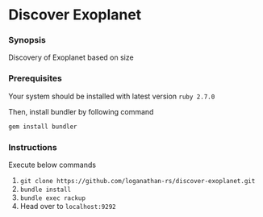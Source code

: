 # Discover Exoplanet

### Synopsis
Discovery of Exoplanet based on size

### Prerequisites
Your system should be installed with latest version `ruby 2.7.0`

Then, install bundler by following command


```sh
gem install bundler
```

### Instructions

Execute below commands

1. `git clone https://github.com/loganathan-rs/discover-exoplanet.git`
2. `bundle install`
3. `bundle exec rackup`
4. Head over to `localhost:9292`
